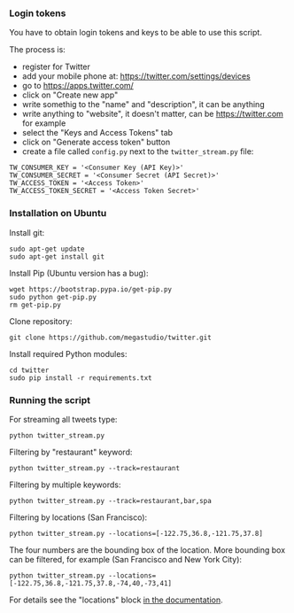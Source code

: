 
### Login tokens

You have to obtain login tokens and keys to be able to use this script.

The process is:
- register for Twitter
- add your mobile phone at: https://twitter.com/settings/devices
- go to https://apps.twitter.com/
- click on "Create new app"
- write somethig to the "name" and "description", it can be anything
- write anything to "website", it doesn't matter, can be https://twitter.com for example
- select the "Keys and Access Tokens" tab
- click on "Generate access token" button
- create a file called `config.py` next to the `twitter_stream.py` file:

```
TW_CONSUMER_KEY = '<Consumer Key (API Key)>'
TW_CONSUMER_SECRET = '<Consumer Secret (API Secret)>'
TW_ACCESS_TOKEN = '<Access Token>'
TW_ACCESS_TOKEN_SECRET = '<Access Token Secret>'
```


### Installation on Ubuntu

Install git:

```
sudo apt-get update
sudo apt-get install git
```

Install Pip (Ubuntu version has a bug):
```
wget https://bootstrap.pypa.io/get-pip.py
sudo python get-pip.py
rm get-pip.py
```

Clone repository:

```
git clone https://github.com/megastudio/twitter.git
```

Install required Python modules:

```
cd twitter
sudo pip install -r requirements.txt
```


### Running the script

For streaming all tweets type:

```
python twitter_stream.py
```

Filtering by "restaurant" keyword:

```
python twitter_stream.py --track=restaurant
```

Filtering by multiple keywords:

```
python twitter_stream.py --track=restaurant,bar,spa
```

Filtering by locations (San Francisco):

```
python twitter_stream.py --locations=[-122.75,36.8,-121.75,37.8]
```

The four numbers are the bounding box of the location. More bounding box can be 
filtered, for example (San Francisco and New York City):

```
python twitter_stream.py --locations=[-122.75,36.8,-121.75,37.8,-74,40,-73,41]
```

For details see the "locations" block [in the documentation](https://dev.twitter.com/streaming/overview/request-parameters).
